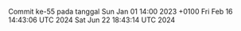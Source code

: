 Commit ke-55 pada tanggal Sun Jan 01 14:00 2023 +0100
Fri Feb 16 14:43:06 UTC 2024
Sat Jun 22 18:43:14 UTC 2024
